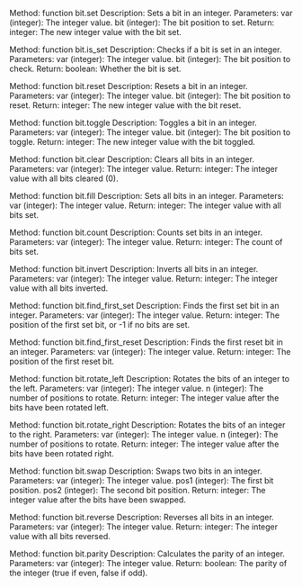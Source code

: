 Method: function bit.set
Description: Sets a bit in an integer.
Parameters:
  var (integer): The integer value.
  bit (integer): The bit position to set.
Return: integer: The new integer value with the bit set.

Method: function bit.is_set
Description: Checks if a bit is set in an integer.
Parameters:
  var (integer): The integer value.
  bit (integer): The bit position to check.
Return: boolean: Whether the bit is set.

Method: function bit.reset
Description: Resets a bit in an integer.
Parameters:
  var (integer): The integer value.
  bit (integer): The bit position to reset.
Return: integer: The new integer value with the bit reset.

Method: function bit.toggle
Description: Toggles a bit in an integer.
Parameters:
  var (integer): The integer value.
  bit (integer): The bit position to toggle.
Return: integer: The new integer value with the bit toggled.

Method: function bit.clear
Description: Clears all bits in an integer.
Parameters:
  var (integer): The integer value.
Return: integer: The integer value with all bits cleared (0).

Method: function bit.fill
Description: Sets all bits in an integer.
Parameters:
  var (integer): The integer value.
Return: integer: The integer value with all bits set.

Method: function bit.count
Description: Counts set bits in an integer.
Parameters:
  var (integer): The integer value.
Return: integer: The count of bits set.

Method: function bit.invert
Description: Inverts all bits in an integer.
Parameters:
  var (integer): The integer value.
Return: integer: The integer value with all bits inverted.

Method: function bit.find_first_set
Description: Finds the first set bit in an integer.
Parameters:
  var (integer): The integer value.
Return: integer: The position of the first set bit, or -1 if no bits are set.

Method: function bit.find_first_reset
Description: Finds the first reset bit in an integer.
Parameters:
  var (integer): The integer value.
Return: integer: The position of the first reset bit.

Method: function bit.rotate_left
Description: Rotates the bits of an integer to the left.
Parameters:
  var (integer): The integer value.
  n (integer): The number of positions to rotate.
Return: integer: The integer value after the bits have been rotated left.

Method: function bit.rotate_right
Description: Rotates the bits of an integer to the right.
Parameters:
  var (integer): The integer value.
  n (integer): The number of positions to rotate.
Return: integer: The integer value after the bits have been rotated right.

Method: function bit.swap
Description: Swaps two bits in an integer.
Parameters:
  var (integer): The integer value.
  pos1 (integer): The first bit position.
  pos2 (integer): The second bit position.
Return: integer: The integer value after the bits have been swapped.

Method: function bit.reverse
Description: Reverses all bits in an integer.
Parameters:
  var (integer): The integer value.
Return: integer: The integer value with all bits reversed.

Method: function bit.parity
Description: Calculates the parity of an integer.
Parameters:
  var (integer): The integer value.
Return: boolean: The parity of the integer (true if even, false if odd).